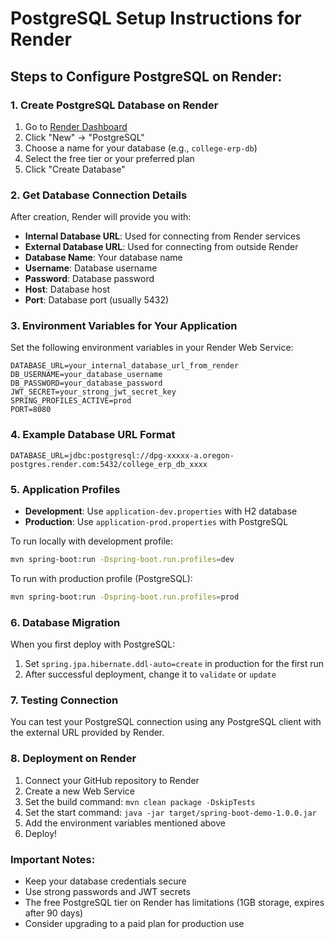# PostgreSQL Setup Instructions for Render

## Steps to Configure PostgreSQL on Render:

### 1. Create PostgreSQL Database on Render
1. Go to [Render Dashboard](https://dashboard.render.com)
2. Click "New" → "PostgreSQL"
3. Choose a name for your database (e.g., `college-erp-db`)
4. Select the free tier or your preferred plan
5. Click "Create Database"

### 2. Get Database Connection Details
After creation, Render will provide you with:
- **Internal Database URL**: Used for connecting from Render services
- **External Database URL**: Used for connecting from outside Render
- **Database Name**: Your database name
- **Username**: Database username
- **Password**: Database password
- **Host**: Database host
- **Port**: Database port (usually 5432)

### 3. Environment Variables for Your Application

Set the following environment variables in your Render Web Service:

```
DATABASE_URL=your_internal_database_url_from_render
DB_USERNAME=your_database_username
DB_PASSWORD=your_database_password
JWT_SECRET=your_strong_jwt_secret_key
SPRING_PROFILES_ACTIVE=prod
PORT=8080
```

### 4. Example Database URL Format
```
DATABASE_URL=jdbc:postgresql://dpg-xxxxx-a.oregon-postgres.render.com:5432/college_erp_db_xxxx
```

### 5. Application Profiles

- **Development**: Use `application-dev.properties` with H2 database
- **Production**: Use `application-prod.properties` with PostgreSQL

To run locally with development profile:
```bash
mvn spring-boot:run -Dspring-boot.run.profiles=dev
```

To run with production profile (PostgreSQL):
```bash
mvn spring-boot:run -Dspring-boot.run.profiles=prod
```

### 6. Database Migration

When you first deploy with PostgreSQL:
1. Set `spring.jpa.hibernate.ddl-auto=create` in production for the first run
2. After successful deployment, change it to `validate` or `update`

### 7. Testing Connection

You can test your PostgreSQL connection using any PostgreSQL client with the external URL provided by Render.

### 8. Deployment on Render

1. Connect your GitHub repository to Render
2. Create a new Web Service
3. Set the build command: `mvn clean package -DskipTests`
4. Set the start command: `java -jar target/spring-boot-demo-1.0.0.jar`
5. Add the environment variables mentioned above
6. Deploy!

### Important Notes:
- Keep your database credentials secure
- Use strong passwords and JWT secrets
- The free PostgreSQL tier on Render has limitations (1GB storage, expires after 90 days)
- Consider upgrading to a paid plan for production use
